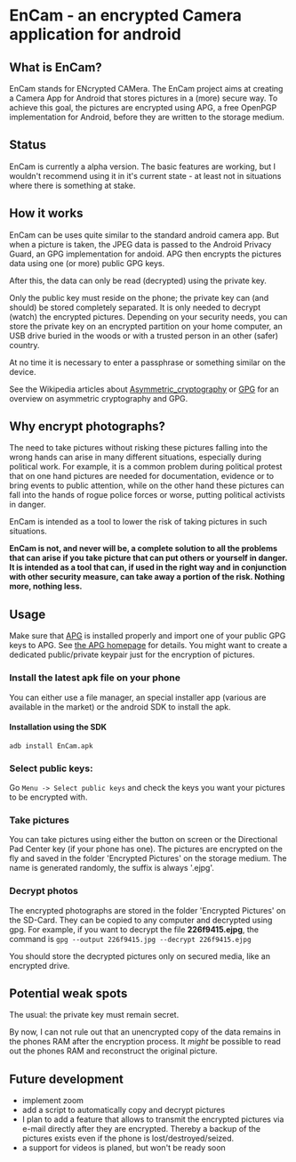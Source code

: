 # EnCam - an encrypted Camera application for android

## What is EnCam?

EnCam stands for ENcrypted CAMera. The EnCam project aims at creating a Camera App for Android 
that stores pictures in a (more) secure way. To achieve this goal, the pictures are encrypted 
using APG, a free OpenPGP implementation for Android, before they are written to the storage medium.

## Status

EnCam is currently a alpha version. The basic features are working, but I wouldn't recommend using it in it's current
state - at least not in situations where there is something at stake. 

## How it works

EnCam can be uses quite similar to the standard android camera app. But when a picture is taken, 
the JPEG data is passed to the Android Privacy Guard, an GPG implementation for andoid. APG then encrypts 
the pictures data using one (or more) public GPG keys.

After this, the data can only be read (decrypted) using the private key.

Only the public key must reside on the phone; the private key can (and should) be stored completely separated. 
It is only needed to decrypt (watch) the encrypted pictures. Depending on your security needs, you can 
store the private key on an encrypted partition on your home computer, an USB drive buried in the woods
or with a trusted person in an other (safer) country.

At no time it is necessary to enter a passphrase or something similar on the device.     

See the Wikipedia articles about [Asymmetric_cryptography](http://en.wikipedia.org/wiki/Asymmetric_cryptography) 
or [GPG](http://en.wikipedia.org/wiki/GNU_Privacy_Guard) for an overview on asymmetric cryptography and GPG.

## Why encrypt photographs?

The need to take pictures without risking these pictures falling into the wrong hands can arise in many 
different situations, especially during political work.
For example, it is a common problem during political protest that on one hand pictures are needed for documentation, evidence 
or to bring events to public attention, while on the other hand these pictures can fall into the hands of 
rogue police forces or worse, putting political activists in danger.

EnCam is intended as a tool to lower the risk of taking pictures in such situations.

**EnCam is not, and never will be, a complete solution to all the problems that can arise if you take
picture that can put others or yourself in danger. It is intended as a tool that can, if used in the right
 way and in conjunction with other security measure, can take away a portion of the risk. Nothing more, nothing less.**


## Usage

Make sure that [APG](http://code.google.com/p/android-privacy-guard/) is installed properly and import one of 
your public GPG keys to APG. See [the APG homepage](http://thialfihar.org/projects/apg/) for details.
You might want to create a dedicated public/private keypair just for the encryption of pictures.  

### Install the latest apk file on your phone
You can either use a file manager, an special installer app (various are available in the market) or the 
android SDK to install the apk.

#### Installation using the SDK
`adb install EnCam.apk`

### Select public keys:
Go 
`Menu -> Select public keys`
 and check the keys you want your pictures to be encrypted with.

### Take pictures
You can take pictures using either the button on screen or the Directional Pad Center key (if
 your phone has one). The pictures are encrypted on the fly and saved in the folder 'Encrypted Pictures'
 on the storage medium. The name is generated randomly, the suffix is always '.ejpg'.

### Decrypt photos
The encrypted photographs are stored in the folder 'Encrypted Pictures' on the SD-Card. 
They can be copied to any computer and decrypted using gpg. For example,  if you want to decrypt
the file **226f9415.ejpg**, the command is
`gpg --output 226f9415.jpg --decrypt 226f9415.ejpg`

You should store the decrypted pictures only on secured media, like an encrypted drive. 


## Potential weak spots

The usual: the private key must remain secret.

By now, I can not rule out that an unencrypted copy of the data remains in 
the phones RAM after the encryption process. It *might* be possible to read
out the phones RAM and reconstruct the original picture.

## Future development

* implement zoom
* add a script to automatically copy and decrypt pictures
* I plan to add a feature that allows to transmit the encrypted pictures via e-mail 
directly after they are encrypted. Thereby a backup of the pictures exists even if the phone is lost/destroyed/seized.
* a support for videos is planed, but won't be ready soon